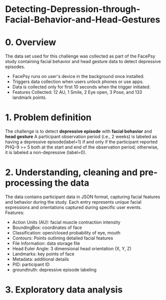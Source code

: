 # Detecting-Depression-through-Facial-Behavior-and-Head-Gestures
# 0. Overview
The data set used for this challenge was collected as part of the FacePsy study containing facial behavior and head gesture data to detect depressive episodes.
- FacePsy runs on user's device in the background once installed.
- Triggers data collection when users unlock phones or use apps. 
- Data is collected only for first 10 seconds when the trigger initiated.
- Features Collected: 12 AU, 1 Smile, 2 Eye open, 3 Pose, and 133  landmark points.
# 1. Problem definition
The challenge is to detect **depressive episode** with **facial behavior** and **head gesture** 
A participant observation period (i.e., 2 weeks) is labeled as having a depressive episode(label=1) if and only if the participant reported PHQ-9 >= 5 both at the start and end of the observation period; otherwise, it is labeled a non-depressive (label=0).

# 2. Understanding, cleaning and pre-processing the data
The data contains participant data in JSON format, capturing facial features and behavior during the study. Each entry represents unique facial expressions and orientations captured during specific user events.
Features:
* Action Units (AU): facial muscle contraction intensity
* BoundingBox: coordinates of face
* Classification: open/closed probability of eye, mouth
* Contours: Points outlining detailed facial features
* File Information: data storage file
* Head Euler Angle: 3 dimensional head orientation (X, Y, Z)
* Landmarks: key points of face
* Metadata: additional details
* PID: participant ID
* groundtruth: depressive episode labeling

# 3. Exploratory data analysis
